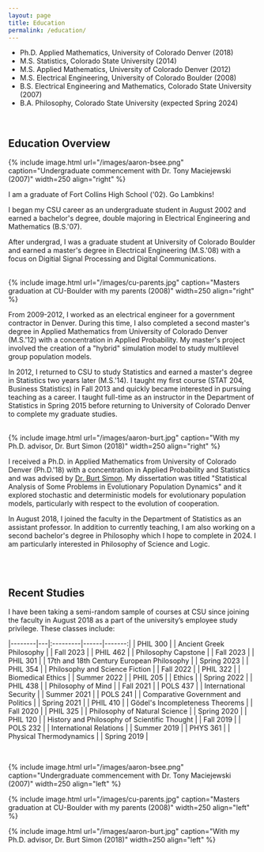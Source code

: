 ```yaml
---
layout: page
title: Education 
permalink: /education/
---
```


- Ph.D. Applied Mathematics, University of Colorado Denver (2018) <br>
- M.S. Statistics, Colorado State University (2014) <br>
- M.S. Applied Mathematics, University of Colorado Denver (2012) <br>
- M.S. Electrical Engineering, University of Colorado Boulder (2008) <br>
- B.S. Electrical Engineering and Mathematics, Colorado State University (2007) <br>
- B.A. Philosophy, Colorado State University (expected Spring 2024)

<br>

## Education Overview

{% include image.html url="/images/aaron-bsee.png" caption="Undergraduate commencement with Dr. Tony Maciejewski (2007)" width=250 align="right" %} 

I am a graduate of Fort Collins High School ('02). Go Lambkins!

I began my CSU career as an undergraduate student in August 2002 and earned a bachelor's degree, double majoring in Electrical Engineering and Mathematics (B.S.'07).

After undergrad, I was a graduate student at University of Colorado Boulder and earned a master's degree in Electrical Engineering (M.S.'08) with a focus on Digitial Signal Processing and Digital Communications.<br><br>



{% include image.html url="/images/cu-parents.jpg" caption="Masters graduation at CU-Boulder with my parents (2008)" width=250 align="right" %} 

From 2009-2012, I worked as an electrical engineer for a government contractor in Denver. During this time, I also completed a second master's degree in Applied Mathematics from University of Colorado Denver (M.S.'12) with a concentration in Applied Probability. My master's project involved the creation of a "hybrid" simulation model to study multilevel group population models.

In 2012, I returned to CSU to study Statistics and earned a master's degree in Statistics two years later (M.S.'14). I taught my first course (STAT 204, Business Statistics) in Fall 2013 and quickly became interested in pursuing teaching as a career. I taught full-time as an instructor in the Department of Statistics in Spring 2015 before returning to University of Colorado Denver to complete my graduate studies.<br><br>


{% include image.html url="/images/aaron-burt.jpg" caption="With my Ph.D. advisor, Dr. Burt Simon (2018)" width=250  align="right" %}

I received a Ph.D. in Applied Mathematics from University of Colorado Denver (Ph.D.'18) with a concentration in Applied Probability and Statistics and was advised by <a href="http://math.ucdenver.edu/~bsimon/">Dr. Burt Simon</a>. My dissertation was titled "Statistical Analysis of Some Problems in Evolutionary Population Dynamics" and it explored stochastic and deterministic models for evolutionary population models, particularly with respect to the evolution of cooperation. 

In August 2018, I joined the faculty in the Department of Statistics as an assistant professor. In addition to currently teaching, I am also working on a second bachelor's degree in Philosophy which I hope to complete in 2024. I am particularly interested in Philosophy of Science and Logic. <br><br>

<br clear="right"/>

## Recent Studies

I have been taking a semi-random sample of courses at CSU since joining the faculty in August 2018 as a part of the university’s employee study privilege. These classes include:

|--------|---|:---------|------|-------:|
| PHIL 300 | | Ancient Greek Philosophy | | Fall 2023 |
| PHIL 462 | | Philosophy Capstone | | Fall 2023 |
| PHIL 301 | | 17th and 18th Century European Philosophy | | Spring 2023 |
| PHIL 354 | | Philosophy and Science Fiction | | Fall 2022 |
| PHIL 322 | | Biomedical Ethics | | Summer 2022 |
| PHIL 205 | | Ethics | | Spring 2022 |
| PHIL 438 | | Philosophy of Mind | | Fall 2021 |
| POLS 437 | | International Security | | Summer 2021 |
| POLS 241 | | Comparative Government and Politics | | Spring 2021 |
| PHIL 410 | | Gödel's Incompleteness Theorems | | Fall 2020 |
| PHIL 325 | | Philosophy of Natural Science | | Spring 2020 |
| PHIL 120 | | History and Philosophy of Scientific Thought | | Fall 2019 |
| POLS 232 | | International Relations | | Summer 2019 |
| PHYS 361 | | Physical Thermodynamics | | Spring 2019 |

<br>

{% include image.html url="/images/aaron-bsee.png" caption="Undergraduate commencement with Dr. Tony Maciejewski (2007)" width=250 align="left" %} 

{% include image.html url="/images/cu-parents.jpg" caption="Masters graduation at CU-Boulder with my parents (2008)" width=250 align="left" %} 

{% include image.html url="/images/aaron-burt.jpg" caption="With my Ph.D. advisor, Dr. Burt Simon (2018)" width=250  align="left" %}


